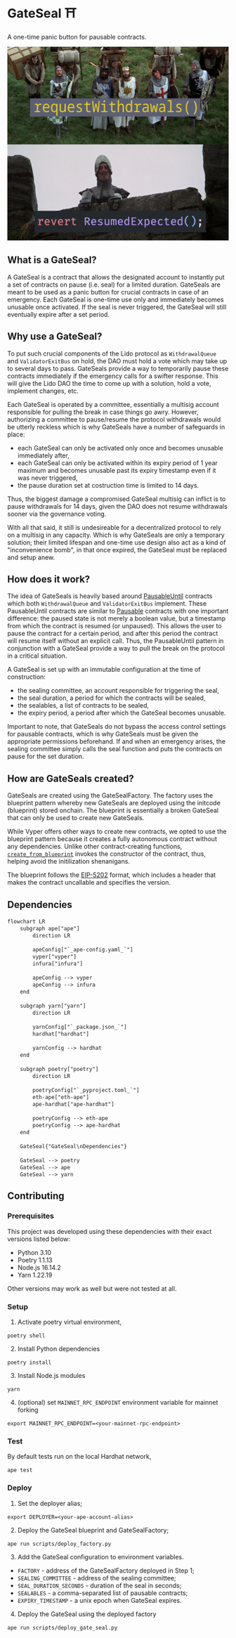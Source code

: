 # GateSeal ⛩️

A one-time panic button for pausable contracts.

![](/assets/monty-python.png)

## What is a GateSeal?

A GateSeal is a contract that allows the designated account to instantly put a set of contracts on pause (i.e. seal) for a limited duration. GateSeals are meant to be used as a panic button for crucial contracts in case of an emergency. Each GateSeal is one-time use only and immediately becomes unusable once activated. If the seal is never triggered, the GateSeal will still eventually expire after a set period.

## Why use a GateSeal?

To put such crucial components of the Lido protocol as `WithdrawalQueue` and `ValidatorExitBus` on hold, the DAO must hold a vote which may take up to several days to pass. GateSeals provide a way to temporarily pause these contracts immediately if the emergency calls for a swifter response. This will give the Lido DAO the time to come up with a solution, hold a vote, implement changes, etc.

Each GateSeal is operated by a committee, essentially a multisig account responsible for pulling the break in case things go awry. However, authorizing a committee to pause/resume the protocol withdrawals would be utterly reckless which is why GateSeals have a number of safeguards in place:
- each GateSeal can only be activated only once and becomes unusable immediately after,
- each GateSeal can only be activated within its expiry period of 1 year maximum and becomes unusable past its expiry timestamp even if it was never triggered,
- the pause duration set at costruction time is limited to 14 days.

Thus, the biggest damage a compromised GateSeal multisig can inflict is to pause withdrawals for 14 days, given the DAO does not resume withdrawals sooner via the governance voting.

With all that said, it still is undesireable for a decentralized protocol to rely on a multisig in any capacity. Which is why GateSeals are only a temporary solution; their limited lifespan and one-time use design also act as a kind of "inconvenience bomb", in that once expired, the GateSeal must be replaced and setup anew.

## How does it work?

The idea of GateSeals is heavily based around [PausableUntil](/contracts/test_helpers/SealableMock.vy) contracts which both `WithdrawalQueue` and `ValidatorExitBus` implement. These PausableUntil contracts are similar to [Pausable](https://github.com/OpenZeppelin/openzeppelin-contracts/blob/release-v4.4/contracts/security/Pausable.sol) contracts with one important difference: the paused state is not merely a boolean value, but a timestamp from which the contract is resumed (or unpaused). This allows the user to pause the contract for a certain period, and after this period the contract will resume itself without an explicit call. Thus, the PausableUntil pattern in conjunction with a GateSeal provide a way to pull the break on the protocol in a critical situation.

A GateSeal is set up with an immutable configuration at the time of construction:
- the sealing committee, an account responsible for triggering the seal,
- the seal duration, a period for which the contracts will be sealed,
- the sealables, a list of contracts to be sealed,
- the expiry period, a period after which the GateSeal becomes unusable. 

Important to note, that GateSeals do not bypass the access control settings for pausable contracts, which is why GateSeals must be given the appropriate permissions beforehand. If and when an emergency arises, the sealing committee simply calls the seal function and puts the contracts on pause for the set duration. 

## How are GateSeals created?

GateSeals are created using the GateSealFactory. The factory uses the blueprint pattern whereby new GateSeals are deployed using the initcode (blueprint) stored onchain. The blueprint is essentially a broken GateSeal that can only be used to create new GateSeals.

While Vyper offers other ways to create new contracts, we opted to use the blueprint pattern because it creates a fully autonomous contract without any dependencies. Unlike other contract-creating functions, [`create_from_blueprint`](https://docs.vyperlang.org/en/stable/built-in-functions.html#chain-interaction) invokes the constructor of the contract, thus, helping avoid the initilization shenanigans.

The blueprint follows the [EIP-5202](https://eips.ethereum.org/EIPS/eip-5202) format, which includes a header that makes the contract uncallable and specifies the version. 

## Dependencies

```mermaid
flowchart LR
    subgraph ape["ape"]
        direction LR

        apeConfig["`_ape-config.yaml_`"]
        vyper["vyper"]
        infura["infura"]
        
        apeConfig --> vyper
        apeConfig --> infura
    end

    subgraph yarn["yarn"]
        direction LR
        
        yarnConfig["`_package.json_`"]
        hardhat["hardhat"]
        
        yarnConfig --> hardhat
    end

    subgraph poetry["poetry"]
        direction LR

        poetryConfig["`_pyproject.toml_`"]
        eth-ape["eth-ape"]
        ape-hardhat["ape-hardhat"]

        poetryConfig --> eth-ape
        poetryConfig --> ape-hardhat
    end  

    GateSeal{"GateSeal\nDependencies"}

    GateSeal --> poetry
    GateSeal --> ape
    GateSeal --> yarn
```

## Contributing

### Prerequisites
This project was developed using these dependencies with their exact versions listed below:
- Python 3.10
- Poetry 1.1.13
- Node.js 16.14.2
- Yarn 1.22.19

Other versions may work as well but were not tested at all.

### Setup

1. Activate poetry virtual environment,
```shell
poetry shell
```

2. Install Python dependencies
```shell
poetry install
```

3. Install Node.js modules
```shell
yarn
```

4. (optional) set `MAINNET_RPC_ENDPOINT` environment variable for mainnet forking
```shell
export MAINNET_RPC_ENDPOINT=<your-mainnet-rpc-endpoint>
```

### Test

By default tests run on the local Hardhat network,
```shell
ape test
```

### Deploy

1. Set the deployer alias;
```shell
export DEPLOYER=<your-ape-account-alias>
```

2. Deploy the GateSeal blueprint and GateSealFactory;
```shell
ape run scripts/deploy_factory.py
```

3. Add the GateSeal configuration to environment variables.
- `FACTORY` - address of the GateSealFactory deployed in Step 1;
- `SEALING_COMMITTEE` - address of the sealing committee;
- `SEAL_DURATION_SECONDS` - duration of the seal in seconds;
- `SEALABLES` - a comma-separated list of pausable contracts;
- `EXPIRY_TIMESTAMP` - a unix epoch when GateSeal expires.

4. Deploy the GateSeal using the deployed factory
```shell
ape run scripts/deploy_gate_seal.py
```
